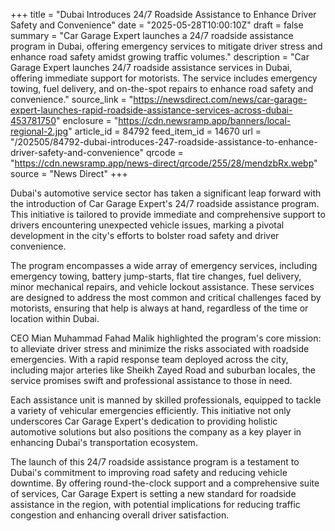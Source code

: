 +++
title = "Dubai Introduces 24/7 Roadside Assistance to Enhance Driver Safety and Convenience"
date = "2025-05-28T10:00:10Z"
draft = false
summary = "Car Garage Expert launches a 24/7 roadside assistance program in Dubai, offering emergency services to mitigate driver stress and enhance road safety amidst growing traffic volumes."
description = "Car Garage Expert launches 24/7 roadside assistance services in Dubai, offering immediate support for motorists. The service includes emergency towing, fuel delivery, and on-the-spot repairs to enhance road safety and convenience."
source_link = "https://newsdirect.com/news/car-garage-expert-launches-rapid-roadside-assistance-services-across-dubai-453781750"
enclosure = "https://cdn.newsramp.app/banners/local-regional-2.jpg"
article_id = 84792
feed_item_id = 14670
url = "/202505/84792-dubai-introduces-247-roadside-assistance-to-enhance-driver-safety-and-convenience"
qrcode = "https://cdn.newsramp.app/news-direct/qrcode/255/28/mendzbRx.webp"
source = "News Direct"
+++

<p>Dubai's automotive service sector has taken a significant leap forward with the introduction of Car Garage Expert's 24/7 roadside assistance program. This initiative is tailored to provide immediate and comprehensive support to drivers encountering unexpected vehicle issues, marking a pivotal development in the city's efforts to bolster road safety and driver convenience.</p><p>The program encompasses a wide array of emergency services, including emergency towing, battery jump-starts, flat tire changes, fuel delivery, minor mechanical repairs, and vehicle lockout assistance. These services are designed to address the most common and critical challenges faced by motorists, ensuring that help is always at hand, regardless of the time or location within Dubai.</p><p>CEO Mian Muhammad Fahad Malik highlighted the program's core mission: to alleviate driver stress and minimize the risks associated with roadside emergencies. With a rapid response team deployed across the city, including major arteries like Sheikh Zayed Road and suburban locales, the service promises swift and professional assistance to those in need.</p><p>Each assistance unit is manned by skilled professionals, equipped to tackle a variety of vehicular emergencies efficiently. This initiative not only underscores Car Garage Expert's dedication to providing holistic automotive solutions but also positions the company as a key player in enhancing Dubai's transportation ecosystem.</p><p>The launch of this 24/7 roadside assistance program is a testament to Dubai's commitment to improving road safety and reducing vehicle downtime. By offering round-the-clock support and a comprehensive suite of services, Car Garage Expert is setting a new standard for roadside assistance in the region, with potential implications for reducing traffic congestion and enhancing overall driver satisfaction.</p>